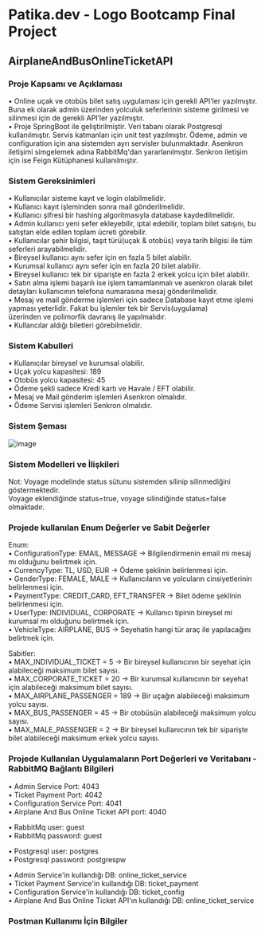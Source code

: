 # Patika.dev - Logo Bootcamp Final Project
## AirplaneAndBusOnlineTicketAPI

### Proje Kapsamı ve Açıklaması
• Online uçak ve otobüs bilet satış uygulaması için gerekli API’ler yazılmıştır. 
Buna ek olarak admin üzerinden yolculuk seferlerinin sisteme girilmesi ve silinmesi için de gerekli 
API’ler yazılmıştır.  
• Proje SpringBoot ile geliştirilmiştir. Veri tabanı olarak Postgresql kullanılmıştır. Servis katmanları için unit test yazılmıştır.
Ödeme, admin ve configuration için ana sistemden ayrı servisler bulunmaktadır. Asenkron iletişimi simgelemek adına RabbitMq'dan yararlanılmıştır. Senkron iletişim için ise Feign Kütüphanesi kullanılmıştır.

### Sistem Gereksinimleri
• Kullanıcılar sisteme kayıt ve login olabilmelidir.  
• Kullanıcı kayıt işleminden sonra mail gönderilmelidir.  
• Kullanıcı şifresi bir hashing algoritmasıyla database kaydedilmelidir.  
• Admin kullanıcı yeni sefer ekleyebilir, iptal edebilir, toplam bilet satışını, bu satıştan elde edilen toplam ücreti görebilir.  
• Kullanıcılar şehir bilgisi, taşıt türü(uçak & otobüs) veya tarih bilgisi ile tüm seferleri arayabilmelidir.  
• Bireysel kullanıcı aynı sefer için en fazla 5 bilet alabilir.  
• Kurumsal kullanıcı aynı sefer için en fazla 20 bilet alabilir.  
• Bireysel kullanıcı tek bir siparişte en fazla 2 erkek yolcu için bilet alabilir.  
• Satın alma işlemi başarılı ise işlem tamamlanmalı ve asenkron olarak bilet detayları kullanıcının telefona numarasına mesaj gönderilmelidir.  
• Mesaj ve mail gönderme işlemleri için sadece Database kayıt etme işlemi yapması yeterlidir. Fakat bu işlemler tek bir Servis(uygulama)   
üzerinden ve polimorfik davranış ile yapılmalıdır.  
• Kullancılar aldığı biletleri görebilmelidir.
  
### Sistem Kabulleri
• Kullanıcılar bireysel ve kurumsal olabilir.  
• Uçak yolcu kapasitesi: 189  
• Otobüs yolcu kapasitesi: 45  
• Ödeme şekli sadece Kredi kartı ve Havale / EFT olabilir.  
• Mesaj ve Mail gönderim işlemleri Asenkron olmalıdır.  
• Ödeme Servisi işlemleri Senkron olmalıdır.  
  
### Sistem Şeması

![image](https://user-images.githubusercontent.com/97917750/182848997-847e306a-d68d-4a15-a13f-1198d0a34d9b.png)

### Sistem Modelleri ve İlişkileri

Not: Voyage modelinde status sütunu sistemden silinip silinmediğini göstermektedir.  
Voyage eklendiğinde status=true, voyage silindiğinde status=false olmaktadır.  

### Projede kullanılan Enum Değerler ve Sabit Değerler

Enum:  
• ConfigurationType: EMAIL, MESSAGE -> Bilgilendirmenin email mi mesaj mı olduğunu belirtmek için.  
• CurrencyType: TL, USD, EUR -> Ödeme şeklinin belirlenmesi için.  
• GenderType: FEMALE, MALE -> Kullanıcıların ve yolcuların cinsiyetlerinin belirlenmesi için.  
• PaymentType: CREDIT_CARD, EFT_TRANSFER -> Bilet ödeme şeklinin belirlenmesi için.  
• UserType: INDIVIDUAL, CORPORATE -> Kullanıcı tipinin bireysel mi kurumsal mı olduğunu belirtmek için.  
• VehicleType: AIRPLANE, BUS -> Seyehatin hangi tür araç ile yapılacağını belirtmek için.  
  
Sabitler:  
• MAX_INDIVIDUAL_TICKET = 5 -> Bir bireysel kullanıcının bir seyehat için alabileceği maksimum bilet sayısı.  
• MAX_CORPORATE_TICKET = 20 -> Bir kurumsal kullanıcının bir seyehat için alabileceği maksimum bilet sayısı.  
• MAX_AIRPLANE_PASSENGER = 189 -> Bir uçağın alabileceği maksimum yolcu sayısı.  
• MAX_BUS_PASSENGER = 45 -> Bir otobüsün alabileceği maksimum yolcu sayısı.  
• MAX_MALE_PASSENGER = 2 -> Bir bireysel kullanıcının tek bir siparişte bilet alabileceği maksimum erkek yolcu sayısı.  
  
    
### Projede Kullanılan Uygulamaların Port Değerleri ve Veritabanı - RabbitMQ Bağlantı Bilgileri

• Admin Service Port: 4043  
• Ticket Payment Port: 4042  
• Configuration Service Port: 4041  
• Airplane And Bus Online Ticket API port: 4040  
  
  • RabbitMq user: guest  
  • RabbitMq password: guest  
  
  • Postgresql user: postgres  
  • Postgresql password: postgrespw  
    
  • Admin Service'in kullandığı DB: online_ticket_service  
  • Ticket Payment Service'in kullandığı DB: ticket_payment  
  • Configuration Service'in kullandığı DB: ticket_config  
  • Airplane And Bus Online Ticket API'ın kullandığı DB: online_ticket_service  

### Postman Kullanımı İçin Bilgiler


